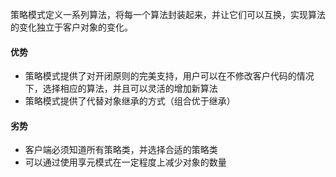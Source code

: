 策略模式定义一系列算法，将每一个算法封装起来，并让它们可以互换，实现算法的变化独立于客户对象的变化。

#### 优势
* 策略模式提供了对开闭原则的完美支持，用户可以在不修改客户代码的情况下，选择相应的算法，并且可以灵活的增加新算法
* 策略模式提供了代替对象继承的方式（组合优于继承）

#### 劣势
* 客户端必须知道所有策略类，并选择合适的策略类
* 可以通过使用享元模式在一定程度上减少对象的数量
